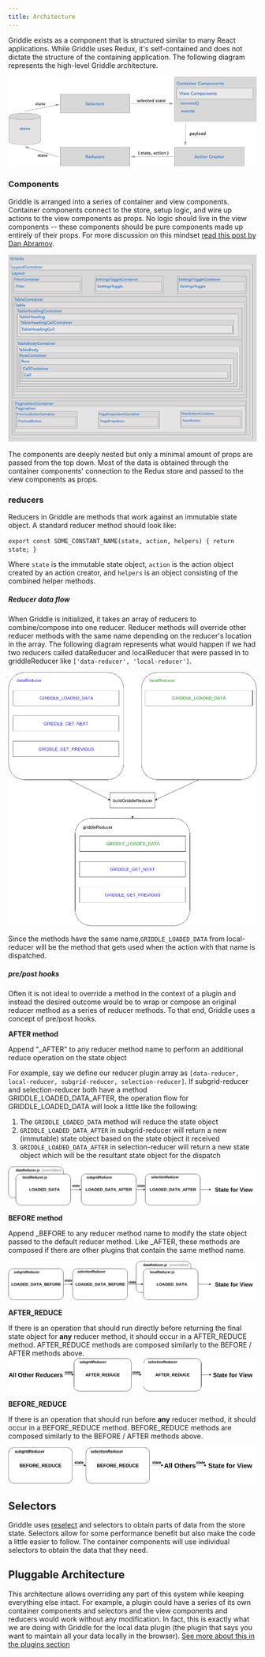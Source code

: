 ```yaml
---
title: Architecture
---
```


Griddle exists as a component that is structured similar to many React applications. While Griddle uses Redux, it's
self-contained and does not dictate the structure of the containing application. The following diagram represents the
high-level Griddle architecture.

![High-level architecture](high-level.png)

### Components ###

Griddle is arranged into a series of container and view components. Container components connect to the store, setup logic, and wire up actions to
the view components as props. No logic should live in the view components -- these components should be pure components made up
entirely of their props. For more discussion on this mindset [read this post by Dan Abramov](https://medium.com/@dan_abramov/smart-and-dumb-components-7ca2f9a7c7d0#.ebou9i9rf).

![Component Architecture](componentArchitecture.png)

The components are deeply nested but only a minimal amount of props are passed from the top down. Most of the data is obtained through
the container components' connection to the Redux store and passed to the view components as props.

### reducers ###
Reducers in Griddle are methods that work against an immutable state object. A standard reducer method should look like:

``
export const SOME_CONSTANT_NAME(state, action, helpers) {
  return state;
}
``

Where `state` is the immutable state object, `action` is the action object created by an action creator, and `helpers` is an object consisting of the combined helper
methods.

##### Reducer data flow ####

When Griddle is initialized, it takes an array of reducers to combine/compose into one reducer. Reducer methods will
 override other reducer methods with the same name depending on the reducer's location in the array. The following diagram represents what would happen if
we had two reducers called dataReducer and localReducer that were passed in to griddleReducer like `['data-reducer', 'local-reducer']`.

![Reducer combining diagram](reducerCombining.png)

Since the methods have the same name,`GRIDDLE_LOADED_DATA` from local-reducer will be the method that gets used when the action with that name is dispatched.

##### pre/post hooks ####

Often it is not ideal to override a method in the context of a plugin and instead the desired outcome would be to wrap or compose an original reducer method as a
series of reducer methods. To that end, Griddle uses a concept of pre/post hooks.

**AFTER method**

Append "\_AFTER" to any reducer method name to perform an additional reduce operation on the state object

For example, say we define our reducer plugin array as
`[data-reducer, local-reducer, subgrid-reducer, selection-reducer]`. If subgrid-reducer and selection-reducer both have a method GRIDDLE_LOADED_DATA_AFTER,
the operation flow for GRIDDLE_LOADED_DATA will look a little like the following:

1. The `GRIDDLE_LOADED_DATA` method will reduce the state object
1. `GRIDDLE_LOADED_DATA_AFTER` in subgrid-reducer will return a new (immutable) state object based on the state object it received
1. `GRIDDLE_LOADED_DATA_AFTER` in selection-reducer will return a new state object which will be the resultant state object for the dispatch

![AFTER_REDUCER Diagram](afterReducer.png)

**BEFORE method**

Append \_BEFORE to any reducer method name to modify the state object passed to the default reducer method. Like \_AFTER, these methods are composed if there are
other plugins that contain the same method name.

![BEFORE_REDUCER Diagram](beforeReducer.png)

**AFTER_REDUCE**

If there is an operation that should run directly before returning the final state object for **any** reducer method, it should occur in a AFTER_REDUCE method.
AFTER_REDUCE methods are composed similarly to the BEFORE / AFTER methods above.
![AFTER_REDUCE Diagram](afterReduce.png)

**BEFORE_REDUCE**

If there is an operation that should run before **any** reducer method, it should occur in a BEFORE_REDUCE method.
BEFORE_REDUCE methods are composed similarly to the BEFORE / AFTER methods above.

![BEFORE_REDUCE Diagram](beforeReduce.png)

## Selectors ##

Griddle uses [reselect](https://github.com/reactjs/reselect) and selectors to obtain parts of data from the store state. Selectors
allow for some performance benefit but also make the code a little easier to follow. The container components will use
individual selectors to obtain the data that they need.

## Pluggable Architecture ##

This architecture allows overriding any part of this system while keeping everything else intact. For example, a plugin could
have a series of its own container components and selectors and the view components and reducers would work without any modification.
In fact, this is exactly what we are doing with Griddle for the local data plugin (the plugin that says you want to maintain all your
data locally in the browser). [See more about this in the plugins section](../plugins)
